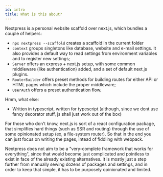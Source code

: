 ```yaml
---
id: intro
title: What is this about?
---
```


Nextpress is a personal website scaffold over next.js, which bundles a couple of helpers:

- `npx nextpress --scaffold` creates a scaffold in the current folder
- `context` groups singletons like database, website and e-mail settings. It also provides a default way to read settings from environment variables and to register new settings;
- `Server` offers an express + next.js setup, with some common middleware (like authentication) added, and a set of default next.js plugins.
- `RouterBuilder` offers preset methods for building routes for either API or HTML pages which include the proper middleware;
- `UserAuth` offers a preset authentication flow.

Hmm, what else:

- Written in typescript, written for typescript (although, since we dont use fancy decorator stuff,
  js shall just work out of the box)

For those who don't know, next.js is sort of a react configuration package,
that simplifies hard things (such as SSR and routing) through the use of some opinionated setup (ex,
a file-system router). So that in the end you can just focus on writing the pages, intead of fiddling
with webpack.

Nextpress does not aim to be a "very-complete framework that works for everything", since that would
become just complicated and pointless to exist in face of the already existing alternatives. It is
mostly just a step further from manually sewing dozens of packages and settings, and in order to keep
that simple, it has to be purposely opinionated and limited.
